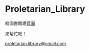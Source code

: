 # Proletarian_Library
給圖書館建[頁面](https://p-library.github.io/)

来帮忙吧！

proletarian.library@gmail.com
